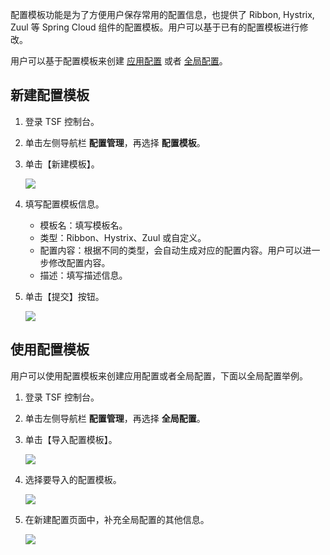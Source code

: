 配置模板功能是为了方便用户保存常用的配置信息，也提供了 Ribbon, Hystrix, Zuul 等 Spring Cloud 组件的配置模板。用户可以基于已有的配置模板进行修改。

用户可以基于配置模板来创建 [应用配置](https://cloud.tencent.com/document/product/649/15539) 或者 [全局配置](https://cloud.tencent.com/document/product/649/17827)。

## 新建配置模板

1. 登录 TSF 控制台。

2. 单击左侧导航栏 **配置管理**，再选择 **配置模板**。

3. 单击【新建模板】。

   ![](https://main.qcloudimg.com/raw/9ce5e9f4b3b151a4a652ef82db898789.png)

4. 填写配置模板信息。

   - 模板名：填写模板名。
   - 类型：Ribbon、Hystrix、Zuul 或自定义。
   - 配置内容：根据不同的类型，会自动生成对应的配置内容。用户可以进一步修改配置内容。
   - 描述：填写描述信息。

5. 单击【提交】按钮。

   ![](https://main.qcloudimg.com/raw/343b4c6e15834b9e3f283690682d0d9f.png)

## 使用配置模板

用户可以使用配置模板来创建应用配置或者全局配置，下面以全局配置举例。

1. 登录 TSF 控制台。

2. 单击左侧导航栏 **配置管理**，再选择 **全局配置**。

3. 单击【导入配置模板】。

   ![](https://main.qcloudimg.com/raw/0262a97fcccfee4b1c801d07336ff833.png)

4. 选择要导入的配置模板。

   ![](https://main.qcloudimg.com/raw/fb79ed4313d582d24479bdc7d91219b7.png)

5. 在新建配置页面中，补充全局配置的其他信息。

   ![](https://main.qcloudimg.com/raw/fc16a24acd87ebeb76289acb0198024f.png)